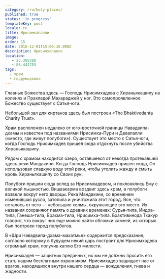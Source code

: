 ```yaml
---
category: /ru/holy-places/
published: true
status: 'in progress'
templateKey: post
locale: ru
title: Нрисимхапалли
image:
order: 15
date: 2018-12-01T15:06:10.000Z
description: Нрисимхапалли
location:
   - 23.388388
   - 88.444753
tags:
  - храм
  - годрумадвипа
---
```

Главные Божества здесь — Господь Нрисимхадева с Хираньякашипу на коленях и Прахладой Махараджей у ног. Это самопроявленное Божество существует с Сатья-юги.

Небольшой зал для киртанов здесь был построен «The Bhaktivedanta Charity Trust».

Храм расположен недалеко от юго-восточной границы Навадвипа-дхамы и известен под названиями Нрисимха-Пури и Девапалли («место, где живут полубоги»). Существует это место с Сатья-юги, когда Господь Нрисимхадев пришел сюда отдохнуть после убийства Хираньякашипу.

Рядом с храмом находится озеро, оставшееся от некогда протекавшей здесь реки Мандакини. Когда Господь Нрисимхадев пришел сюда, Он использовал сладкую воду этой реки, чтобы утолить жажду и смыть кровь Хираньякашипу со Своих рук.

Полубоги пришли сюда вслед за Нрисимхадевом, и поклонялись Ему с великой пышностью. Вишвакарма воздвиг здесь храм, а полубоги возвели вокруг него дворцы. Река Мандакини, со временем изменившая русло, затопила и уничтожила этот город. Все, что осталось от него — небольшие холмы, окружающие это место. Их названия сохраняют память о древних временах: Сурья-тила, Индра-тила, Ганеша-тила, Брахма-тила, Нрисимха-тила. Бхактивинода Тхакур говорит, что вокруг них еще можно найти обломки камней, из которых был построен город полубогов.

В «Шри Навадвипа-дхама-махатмье» содержится предсказание, согласно которому в будущем некий царь построит для Нрисимхадева огромный храм, получив каплю Его милости.

Нрисимхадев — защитник преданных, но мы не должны просить его стать нашим бесплатным охранником. Нрисимхадев защищает нас от врагов, находящихся внутри нашего сердца — вожделения, гнева и жадности.

<tbd locale="ru" url="mailto:haribol@mayapur.live"></tbd>
